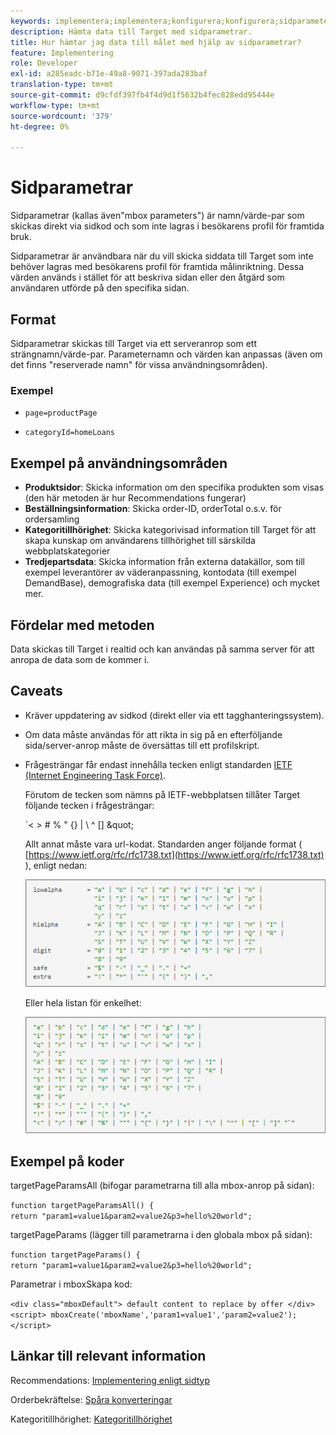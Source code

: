 ```yaml
---
keywords: implementera;implementera;konfigurera;konfigurera;sidparameter
description: Hämta data till Target med sidparametrar.
title: Hur hämtar jag data till målet med hjälp av sidparametrar?
feature: Implementering
role: Developer
exl-id: a285eadc-b71e-49a8-9071-397ada283baf
translation-type: tm+mt
source-git-commit: d9cfdf397fb4f4d9d1f5632b4fec828edd95444e
workflow-type: tm+mt
source-wordcount: '379'
ht-degree: 0%

---
```


# Sidparametrar

Sidparametrar (kallas även&quot;mbox parameters&quot;) är namn/värde-par som skickas direkt via sidkod och som inte lagras i besökarens profil för framtida bruk.

Sidparametrar är användbara när du vill skicka siddata till Target som inte behöver lagras med besökarens profil för framtida målinriktning. Dessa värden används i stället för att beskriva sidan eller den åtgärd som användaren utförde på den specifika sidan.

## Format

Sidparametrar skickas till Target via ett serveranrop som ett strängnamn/värde-par. Parameternamn och värden kan anpassas (även om det finns &quot;reserverade namn&quot; för vissa användningsområden).

### Exempel

* `page=productPage`

* `categoryId=homeLoans`

## Exempel på användningsområden

* **Produktsidor**: Skicka information om den specifika produkten som visas (den här metoden är hur Recommendations fungerar)
* **Beställningsinformation**: Skicka order-ID, orderTotal o.s.v. för ordersamling
* **Kategoritillhörighet**: Skicka kategorivisad information till Target för att skapa kunskap om användarens tillhörighet till särskilda webbplatskategorier
* **Tredjepartsdata**: Skicka information från externa datakällor, som till exempel leverantörer av väderanpassning, kontodata (till exempel DemandBase), demografiska data (till exempel Experience) och mycket mer.

## Fördelar med metoden

Data skickas till Target i realtid och kan användas på samma server för att anropa de data som de kommer i.

## Caveats

* Kräver uppdatering av sidkod (direkt eller via ett tagghanteringssystem).
* Om data måste användas för att rikta in sig på en efterföljande sida/server-anrop måste de översättas till ett profilskript.
* Frågesträngar får endast innehålla tecken enligt standarden [IETF (Internet Engineering Task Force)](https://www.ietf.org/rfc/rfc3986.txt).

   Förutom de tecken som nämns på IETF-webbplatsen tillåter Target följande tecken i frågesträngar:

   `&lt; > # % &quot; {} | \\ ^ \[\] \&quot;

   Allt annat måste vara url-kodat. Standarden anger följande format ( [https://www.ietf.org/rfc/rfc1738.txt](https://www.ietf.org/rfc/rfc1738.txt) ), enligt nedan:

   ![](assets/ietf1.png)

   Eller hela listan för enkelhet:

   ![](assets/ietf2.png)

## Exempel på koder

targetPageParamsAll (bifogar parametrarna till alla mbox-anrop på sidan):

`function targetPageParamsAll() { return "param1=value1&param2=value2&p3=hello%20world";`

targetPageParams (lägger till parametrarna i den globala mbox på sidan):

`function targetPageParams() { return "param1=value1&param2=value2&p3=hello%20world";`

Parametrar i mboxSkapa kod:

`<div class="mboxDefault"> default content to replace by offer </div> <script> mboxCreate('mboxName','param1=value1','param2=value2'); </script>`

## Länkar till relevant information

Recommendations: [Implementering enligt sidtyp](/help/c-recommendations/plan-implement.md#reference_DE38BB07BD3C4511B176CDAB45E126FC)

Orderbekräftelse: [Spåra konverteringar](/help/c-implementing-target/c-implementing-target-for-client-side-web/how-to-deployatjs/implementing-target-without-a-tag-manager.md#task_E85D2F64FEB84201A594F2288FABF053)

Kategoritillhörighet: [Kategoritillhörighet](/help/c-target/c-visitor-profile/category-affinity.md#concept_75EC1E1123014448B8B92AD16B2D72CC)
